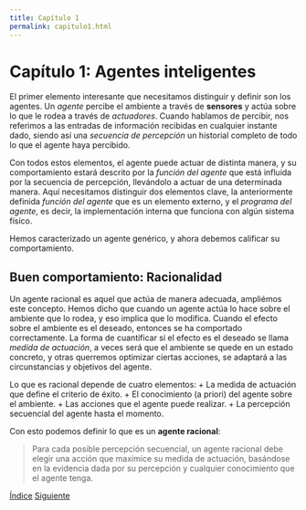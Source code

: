 ```yaml
---
title: Capítulo 1
permalink: capitulo1.html
---
```



# Capítulo 1: Agentes inteligentes


El primer elemento interesante que necesitamos distinguir y definir son los agentes. Un *agente* percibe el ambiente a través de **sensores** 
y actúa sobre lo que le rodea a través de *actuadores*. Cuando hablamos de percibir, nos referimos a las entradas de información recibidas en cualquier
instante dado, siendo así una *secuencia de percepción* un historial completo de todo lo que el agente haya percibido.


Con todos estos elementos, el agente puede actuar de distinta manera, y su comportamiento estará descrito por la *función del agente* que está influida
por la secuencia de percepción, llevándolo a actuar de una determinada manera. Aquí necesitamos distinguir dos elementos clave, la anteriormente definida
*función del agente* que es un elemento externo, y el *programa del agente*, es decir, la implementación interna que funciona con algún sistema físico.

Hemos caracterizado un agente genérico, y ahora debemos calificar su comportamiento.

## Buen comportamiento: Racionalidad

Un agente racional es aquel que actúa de manera adecuada, ampliémos este concepto. Hemos dicho que cuando un agente actúa lo hace sobre el ambiente que
lo rodea, y eso implica que lo modifica. Cuando el efecto sobre el ambiente es el deseado, entonces se ha comportado correctamente. La forma
de cuantificar si el efecto es el deseado se llama *medida de actuación*, a veces será que el ambiente se quede en un estado concreto, y otras querremos
optimizar ciertas acciones, se adaptará a las circunstancias y objetivos del agente.


Lo que es racional depende de cuatro elementos:
	+ La medida de actuación que define el criterio de éxito.
	+ El conocimiento (a priori) del agente sobre el ambiente.
	+ Las acciones que el agente puede realizar.
	+ La percepción secuencial del agente hasta el momento.

Con esto podemos definir lo que es un **agente racional**:
> Para cada posible percepción secuencial, un agente racional debe elegir una acción que maximice su medida de actuación, basándose en la evidencia dada por su percepción y cualquier conocimiento que el agente tenga.

[Índice](https://github.com/EduPH/Apuntes-IA/blob/master/README.md)  [Siguiente](https://github.com/EduPH/Apuntes-IA/blob/master/Capitulo%202.md)


